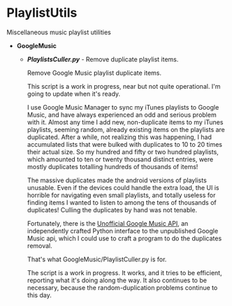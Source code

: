 PlaylistUtils
=============

Miscellaneous music playlist utilities

* **GoogleMusic**
  * ***PlaylistsCuller.py*** - Remove duplicate playlist items.

    Remove Google Music playlist duplicate items.

    This script is a work in progress, near but not quite operational. I'm
    going to update when it's ready.

    I use Google Music Manager to sync my iTunes playlists to Google Music,
    and have always experienced an odd and serious problem with it. Almost
    any time I add new, non-duplicate items to my iTunes playlists, seeming
    random, already existing items on the playlists are duplicated. After a
    while, not realizing this was happening, I had accumulated lists that
    were bulked with duplicates to 10 to 20 times their actual size. So my
    hundred and fifty or two hundred playlists, which amounted to ten or
    twenty thousand distinct entries, were mostly duplicates totalling
    hundreds of thousands of items!

    The massive duplicates made the android versions of playlists
    unusable. Even if the devices could handle the extra load, the UI is
    horrible for navigating even small playlists, and totally useless for
    finding items I wanted to listen to among the tens of thousands of
    duplicates! Culling the duplicates by hand was not tenable.

    Fortunately, there is the
    [Unofficial Google Music API](https://github.com/simon-weber/Unofficial-Google-Music-API),
    an independently crafted Python interface to the unpublished Google
    Music api, which I could use to craft a program to do the duplicates
    removal.

    That's what GoogleMusic/PlaylistCuller.py is for.

    The script is a work in progress. It works, and it tries to be
    efficient, reporting what it's doing along the way. It also continues
    to be necessary, because the random-duplication problems continue to
    this day.
